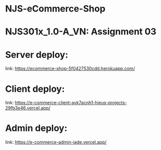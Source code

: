 # NJS-eCommerce-Shop

# NJS301x_1.0-A_VN: Assignment 03

# Server deploy:

link: https://ecommerce-shop-5f0427530cdd.herokuapp.com/

# Client deploy:

link: https://e-commerce-client-ayk7acnh1-hieus-projects-29fb3e46.vercel.app/

# Admin deploy:

link: https://e-commerce-admin-jade.vercel.app/
